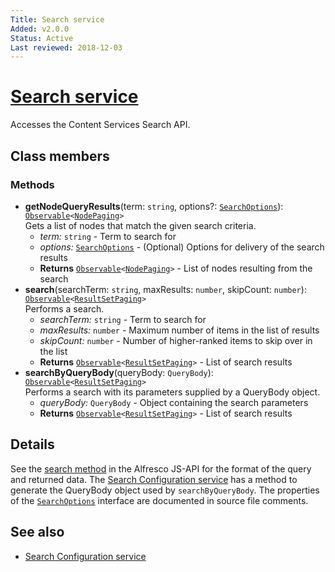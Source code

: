 ```yaml
---
Title: Search service
Added: v2.0.0
Status: Active
Last reviewed: 2018-12-03
---
```


# [Search service](../../../lib/core/services/search.service.ts "Defined in search.service.ts")

Accesses the Content Services Search API.

## Class members

### Methods

*   **getNodeQueryResults**(term: `string`, options?: [`SearchOptions`](../../../lib/core/services/search.service.ts)): [`Observable`](http://reactivex.io/documentation/observable.html)`<`[`NodePaging`](https://github.com/Alfresco/alfresco-js-api/blob/develop/src/api/content-rest-api/docs/NodePaging.md)`>`<br/>
    Gets a list of nodes that match the given search criteria.
    *   *term:* `string`  - Term to search for
    *   *options:* [`SearchOptions`](../../../lib/core/services/search.service.ts)  - (Optional) Options for delivery of the search results
    *   **Returns** [`Observable`](http://reactivex.io/documentation/observable.html)`<`[`NodePaging`](https://github.com/Alfresco/alfresco-js-api/blob/develop/src/api/content-rest-api/docs/NodePaging.md)`>` - List of nodes resulting from the search
*   **search**(searchTerm: `string`, maxResults: `number`, skipCount: `number`): [`Observable`](http://reactivex.io/documentation/observable.html)`<`[`ResultSetPaging`](https://github.com/Alfresco/alfresco-js-api/blob/develop/src/api/search-rest-api/docs/ResultSetPaging.md)`>`<br/>
    Performs a search.
    *   *searchTerm:* `string`  - Term to search for
    *   *maxResults:* `number`  - Maximum number of items in the list of results
    *   *skipCount:* `number`  - Number of higher-ranked items to skip over in the list
    *   **Returns** [`Observable`](http://reactivex.io/documentation/observable.html)`<`[`ResultSetPaging`](https://github.com/Alfresco/alfresco-js-api/blob/develop/src/api/search-rest-api/docs/ResultSetPaging.md)`>` - List of search results
*   **searchByQueryBody**(queryBody: `QueryBody`): [`Observable`](http://reactivex.io/documentation/observable.html)`<`[`ResultSetPaging`](https://github.com/Alfresco/alfresco-js-api/blob/develop/src/api/search-rest-api/docs/ResultSetPaging.md)`>`<br/>
    Performs a search with its parameters supplied by a QueryBody object.
    *   *queryBody:* `QueryBody`  - Object containing the search parameters
    *   **Returns** [`Observable`](http://reactivex.io/documentation/observable.html)`<`[`ResultSetPaging`](https://github.com/Alfresco/alfresco-js-api/blob/develop/src/api/search-rest-api/docs/ResultSetPaging.md)`>` - List of search results

## Details

See the
[search method](https://github.com/Alfresco/alfresco-js-api/blob/master/src/alfresco-search-rest-api/docs/SearchApi.md#search)
in the Alfresco JS-API for the format of the query and returned data.
The [Search Configuration service](../services/search-configuration.service.md)
has a method to generate the QueryBody object used by `searchByQueryBody`. The properties of the
[`SearchOptions`](../../../lib/core/services/search.service.ts)
interface are documented in source file comments.

## See also

*   [Search Configuration service](../services/search-configuration.service.md)
